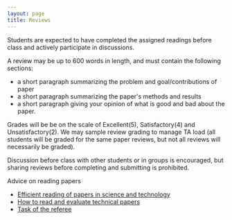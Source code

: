 ```yaml
---
layout: page
title: Reviews
---
```


Students are expected to have completed the assigned readings before class and
actively participate in discussions.
 
A review may be up to 600 words in length, and must contain the following sections:
* a short paragraph summarizing the problem and goal/contributions of paper
* a short paragraph summarizing the paper's methods and results
* a short paragraph giving your opinion of what is good and bad about the paper.

Grades will be be on the scale of Excellent(5), Satisfactory(4) and Unsatisfactory(2).  We may sample review grading to manage TA load (all students will be graded for the same paper reviews, but not all reviews will necessarily be graded).

Discussion before class with other students or in groups is encouraged, but
sharing reviews before completing and submitting is prohibited.

Advice on reading papers
* [Efficient reading of papers in science and technology](http://john.regehr.org/reading_list/efficientReading.pdf)
* [How to read and evaluate technical papers](http://www.cs.kent.edu/~jmaletic/howtoread.html)
* [Task of the referee](http://jmlr.csail.mit.edu/reviewing-papers/smith-advice.pdf)
